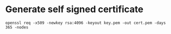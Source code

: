 # Generate self signed certificate
```
openssl req -x509 -newkey rsa:4096 -keyout key.pem -out cert.pem -days 365 -nodes
```
